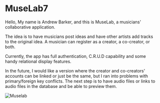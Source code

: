 # MuseLab7

Hello, My name is Andrew Barker, and this is MuseLab, a musicians' collaborative application. 

The idea is to have musicians post ideas and have other artists add tracks to the original idea. A musician can register as a creator, a co-creator, or both. 

Currently, the app has full authentication, C.R.U.D capability and some handy relational display features.

In the future, I would like a version where the creator and co-creators' accounts can be linked or just be the same, but I ran into problems with primary/foreign key conflicts. The next step is to have audio files or links to audio files in the database and be able to preview them. 

![Muselab](https://user-images.githubusercontent.com/103617658/221280288-f5c4bce7-4554-42a4-bda5-4bf244f340ed.jpg)


